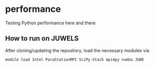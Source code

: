 # performance
Testing Python performance here and there

## How to run on JUWELS
After cloning/updating the repository, load the necessary modules via
```
module load Intel ParaStationMPI SciPy-Stack mpi4py numba JUBE
```

